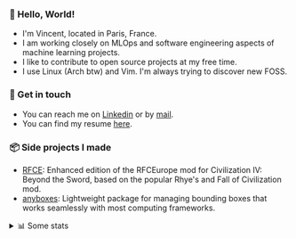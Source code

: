 ### 👋 Hello, World!

- I'm Vincent, located in Paris, France.
- I am working closely on MLOps and software engineering aspects of machine learning projects.
- I like to contribute to open source projects at my free time.
- I use Linux (Arch btw) and Vim. I'm always trying to discover new FOSS.

### 🔗 Get in touch

- You can reach me on [Linkedin](https://www.linkedin.com/in/vincent-duchauffour-3a9641155/) or by [mail](mailto:vincent.duchauffour@proton.me).
- You can find my resume [here](https://raw.githubusercontent.com/VDuchauffour/resume/main/resume.pdf).

### 📦 Side projects I made

- [RFCE](https://github.com/VDuchauffour/RFCEurope): Enhanced edition of the RFCEurope mod for Civilization IV: Beyond the Sword, based on the popular Rhye's and Fall of Civilization mod. 
- [anyboxes](https://github.com/VDuchauffour/anyboxes): Lightweight package for managing bounding boxes that works seamlessly with most computing frameworks. 

<details><summary>📊 Some stats</summary>  
  
<p align="center">
  <img alt="VDuchauffour's github stats" src="https://github-readme-stats.vercel.app/api?username=VDuchauffour&include_all_commits=true&show_icons=true&theme=react"/>
  <br />
  <img alt="VDuchauffour's streak stats" src="https://streak-stats.demolab.com?user=VDuchauffour&theme=react"/>
  <br />
  <img alt="VDuchauffour's language stats" src="https://github-readme-stats.vercel.app/api/top-langs/?username=VDuchauffour&count_private=true&include_all_commits=true&show_icons=true&layout=compact&theme=react"/>
  <!--   <br />
  <img alt="VDuchauffour's Wakatime stats" src="https://github-readme-stats.vercel.app/api/wakatime?username=VDuchauffour&theme=react"/> -->
</p>

#### 🧭 Wakatime stats
<!--START_SECTION:waka-->
![Code Time](http://img.shields.io/badge/Code%20Time-2%2C406%20hrs%2050%20mins-blue)

![Lines of code](https://img.shields.io/badge/From%20Hello%20World%20I%27ve%20Written-4.3%20million%20lines%20of%20code-blue)

**🐱 My GitHub Data** 

> 📦 989.2 kB Used in GitHub's Storage 
 > 
> 🚫 Not Opted to Hire
 > 
> 📜 9 Public Repositories 
 > 
> 🔑 2 Private Repositories 
 > 
**I'm an Early 🐤** 

```text
🌞 Morning                480 commits         ██░░░░░░░░░░░░░░░░░░░░░░░   07.91 % 
🌆 Daytime                3607 commits        ███████████████░░░░░░░░░░   59.47 % 
🌃 Evening                1697 commits        ███████░░░░░░░░░░░░░░░░░░   27.98 % 
🌙 Night                  281 commits         █░░░░░░░░░░░░░░░░░░░░░░░░   04.63 % 
```
📅 **I'm Most Productive on Monday** 

```text
Monday                   1402 commits        ██████░░░░░░░░░░░░░░░░░░░   23.12 % 
Tuesday                  1296 commits        █████░░░░░░░░░░░░░░░░░░░░   21.37 % 
Wednesday                896 commits         ████░░░░░░░░░░░░░░░░░░░░░   14.77 % 
Thursday                 1208 commits        █████░░░░░░░░░░░░░░░░░░░░   19.92 % 
Friday                   955 commits         ████░░░░░░░░░░░░░░░░░░░░░   15.75 % 
Saturday                 94 commits          ░░░░░░░░░░░░░░░░░░░░░░░░░   01.55 % 
Sunday                   214 commits         █░░░░░░░░░░░░░░░░░░░░░░░░   03.53 % 
```


📊 **This Week I Spent My Time On** 

```text
💬 Programming Languages: 
Python                   3 hrs 53 mins       █████████████████████░░░░   82.90 % 
TOML                     23 mins             ██░░░░░░░░░░░░░░░░░░░░░░░   08.41 % 
YAML                     7 mins              █░░░░░░░░░░░░░░░░░░░░░░░░   02.82 % 
Markdown                 6 mins              █░░░░░░░░░░░░░░░░░░░░░░░░   02.34 % 
Other                    5 mins              ░░░░░░░░░░░░░░░░░░░░░░░░░   01.88 % 
```


 Last Updated on 12/11/2024 00:49:32 UTC
<!--END_SECTION:waka-->
</details>
